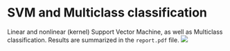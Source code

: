 # SVM and Multiclass classification

Linear and nonlinear (kernel) Support Vector Machine, as well as Multiclass classification. 
Results are summarized in the ```report.pdf``` file.
![](https://i.ibb.co/Z6GDTnj/2c-optimal.png)